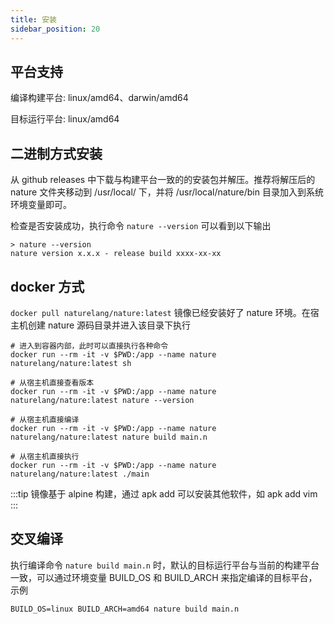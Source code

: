 ```yaml
---
title: 安装
sidebar_position: 20
---
```


## 平台支持

编译构建平台: linux/amd64、darwin/amd64

目标运行平台: linux/amd64

## 二进制方式安装

从 github releases 中下载与构建平台一致的的安装包并解压。推荐将解压后的 nature 文件夹移动到 /usr/local/ 下，并将 /usr/local/nature/bin 目录加入到系统环境变量即可。

检查是否安装成功，执行命令 `nature --version` 可以看到以下输出

```shell
> nature --version
nature version x.x.x - release build xxxx-xx-xx
```

## docker 方式

`docker pull naturelang/nature:latest`  镜像已经安装好了 nature 环境。在宿主机创建 nature 源码目录并进入该目录下执行

```shell
# 进入到容器内部，此时可以直接执行各种命令
docker run --rm -it -v $PWD:/app --name nature naturelang/nature:latest sh

# 从宿主机直接查看版本
docker run --rm -it -v $PWD:/app --name nature naturelang/nature:latest nature --version

# 从宿主机直接编译
docker run --rm -it -v $PWD:/app --name nature naturelang/nature:latest nature build main.n

# 从宿主机直接执行
docker run --rm -it -v $PWD:/app --name nature naturelang/nature:latest ./main
```

:::tip
镜像基于 alpine 构建，通过 apk add 可以安装其他软件，如 apk add vim
:::

## 交叉编译

执行编译命令 `nature build main.n` 时，默认的目标运行平台与当前的构建平台一致，可以通过环境变量 BUILD_OS 和 BUILD_ARCH 来指定编译的目标平台，示例

`BUILD_OS=linux BUILD_ARCH=amd64 nature build main.n`
